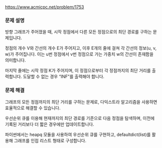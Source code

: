 https://www.acmicpc.net/problem/1753

### 문제 설명

방향 그래프가 주어졌을 때, 시작 정점에서 다른 모든 정점으로의 최단 경로를 구하는 문제입니다.

정점의 개수 V와 간선의 개수 E가 주어지고, 이후 E개의 줄에 걸쳐 각 간선의 정보(u, v, w)가 주어집니다. 이는 u번 정점에서 v번 정점으로 가는 가중치 w의 간선이 존재함을 의미합니다.

마지막 줄에는 시작 정점 K가 주어지며, 이 정점으로부터 각 정점까지의 최단 거리를 출력합니다.
도달할 수 없는 경우 “INF”를 출력해야 합니다.

### 문제 해결

그래프의 모든 정점까지의 최단 거리를 구하는 문제로, 다익스트라 알고리즘을 사용하면 효율적으로 해결할 수 있습니다.

우선순위 큐를 이용해 현재까지의 최단 경로를 기준으로 다음 정점을 탐색하며, 이전에 기록된 거리보다 더 짧은 경우에만 업데이트합니다.

파이썬에서는 heapq 모듈을 사용하여 우선순위 큐를 구현하고, defaultdict(list)를 활용해 그래프를 인접 리스트 형태로 구성합니다.
